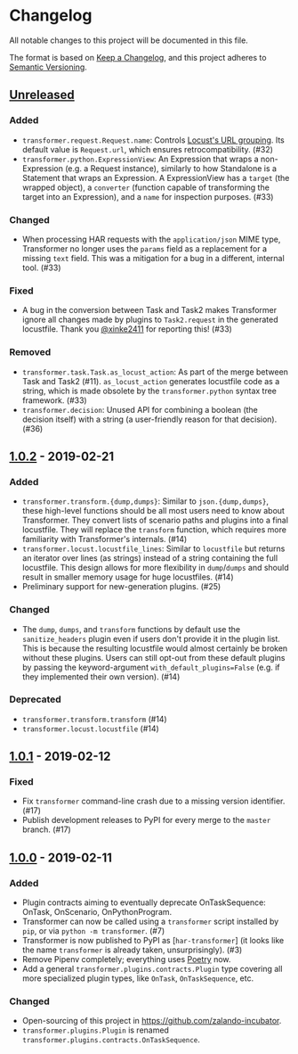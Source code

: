 # Changelog

All notable changes to this project will be documented in this file.

The format is based on [Keep a Changelog](https://keepachangelog.com/en/1.0.0/),
and this project adheres to [Semantic Versioning](https://semver.org/spec/v2.0.0.html).

## [Unreleased][]

### Added

  - `transformer.request.Request.name`: Controls
  [Locust's URL grouping][locust-dynamic-parameters]. Its default value is
  `Request.url`, which ensures retrocompatibility. (#32)
  - `transformer.python.ExpressionView`: An Expression that wraps a non-Expression
  (e.g. a Request instance), similarly to how Standalone is a Statement that
  wraps an Expression. A ExpressionView has a `target` (the wrapped object), a
  `converter` (function capable of transforming the target into an Expression),
  and a `name` for inspection purposes. (#33)

### Changed

  - When processing HAR requests with the `application/json` MIME type,
  Transformer no longer uses the `params` field as a replacement for a missing
  `text` field. This was a mitigation for a bug in a different, internal tool. (#33)

### Fixed

  - A bug in the conversion between Task and Task2 makes Transformer ignore all
  changes made by plugins to `Task2.request` in the generated locustfile.
  Thank you [@xinke2411][] for reporting this! (#33)

### Removed

  - `transformer.task.Task.as_locust_action`: As part of the merge between Task
  and Task2 (#11). `as_locust_action` generates locustfile code as a string,
  which is made obsolete by the `transformer.python` syntax tree framework. (#33)
  - `transformer.decision`: Unused API for combining a boolean (the decision
  itself) with a string (a user-friendly reason for that decision). (#36)

## [1.0.2][] - 2019-02-21

### Added

  - `transformer.transform.{dump,dumps}`: Similar to `json.{dump,dumps}`, these
  high-level functions should be all most users need to know about Transformer.
  They convert lists of scenario paths and plugins into a final locustfile.
  They will replace the `transform` function, which requires more familiarity
  with Transformer's internals. (#14)
  - `transformer.locust.locustfile_lines`: Similar to `locustfile` but returns
  an iterator over lines (as strings) instead of a string containing the full
  locustfile. This design allows for more flexibility in `dump`/`dumps` and
  should result in smaller memory usage for huge locustfiles. (#14)
  - Preliminary support for new-generation plugins. (#25)

### Changed

  - The `dump`, `dumps`, and `transform` functions by default use the
  `sanitize_headers` plugin even if users don't provide it in the plugin list.
  This is because the resulting locustfile would almost certainly be broken
  without these plugins. Users can still opt-out from these default plugins
  by passing the keyword-argument `with_default_plugins=False` (e.g. if they
  implemented their own version). (#14)

### Deprecated

  - `transformer.transform.transform` (#14)
  - `transformer.locust.locustfile` (#14)

## [1.0.1][] - 2019-02-12

### Fixed

  - Fix `transformer` command-line crash due to a missing version identifier. (#17)
  - Publish development releases to PyPI for every merge to the `master` branch. (#17)

## [1.0.0][] - 2019-02-11

### Added

  - Plugin contracts aiming to eventually deprecate OnTaskSequence:
  OnTask, OnScenario, OnPythonProgram.
  - Transformer can now be called using a `transformer` script installed by
  `pip`, or via `python -m transformer`. (#7)
  - Transformer is now published to PyPI as [`har-transformer`] (it looks like
  the name `transformer` is already taken, unsurprisingly). (#3)
  - Remove Pipenv completely; everything uses [Poetry] now.
  - Add a general `transformer.plugins.contracts.Plugin` type covering all more
  specialized plugin types, like `OnTask`, `OnTaskSequence`, etc.

[har-transformer]: https://pypi.org/project/har-transformer
[Poetry]: https://github.com/sdispater/poetry

### Changed

  - Open-sourcing of this project in https://github.com/zalando-incubator.
  - `transformer.plugins.Plugin` is renamed
  `transformer.plugins.contracts.OnTaskSequence`.

[Unreleased]: https://github.com/zalando-incubator/transformer/compare/v1.0.2...HEAD
[1.0.2]: https://github.com/zalando-incubator/transformer/compare/v1.0.1...v1.0.2
[1.0.1]: https://github.com/zalando-incubator/transformer/compare/v1.0.0...v1.0.1
[1.0.0]: https://github.com/zalando-incubator/transformer/compare/f842c4163e037dc345eaf1992187f58126b7d909...v1.0.0

[@xinke2411]: https://github.com/xinke2411

[locust-dynamic-parameters]: https://docs.locust.io/en/stable/writing-a-locustfile.html#grouping-requests-to-urls-with-dynamic-parameters

